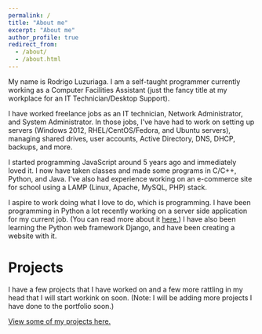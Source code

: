 ```yaml
---
permalink: /
title: "About me"
excerpt: "About me"
author_profile: true
redirect_from: 
  - /about/
  - /about.html
---
```


My name is Rodrigo Luzuriaga. I am a self-taught programmer currently working as a Computer Facilities Assistant (just the fancy title at my workplace for an IT Technician/Desktop Support).    

I have worked freelance jobs as an IT technician, Network Administrator, and System Administrator. In those jobs, I've have had to work on setting up servers (Windows 2012, RHEL/CentOS/Fedora, and Ubuntu servers), managing shared drives, user accounts, Active Directory, DNS, DHCP, backups, and more.   

I started programming JavaScript around 5 years ago and immediately loved it. I now have taken classes and made some programs in C/C++, Python, and Java. I've also had experience working on an e-commerce site for school using a LAMP (Linux, Apache, MySQL, PHP) stack.    

I aspire to work doing what I love to do, which is programming. I have been programming in Python a lot recently working on a server side application for my current job. (You can read more about it [here.](/portfolio/printer-toner-inventory-system)) I have also been learning the Python web framework Django, and have been creating a website with it.

Projects
======
I have a few projects that I have worked on and a few more rattling in my head that I will start workink on soon.
(Note: I will be adding more projects I have done to the portfolio soon.)

[View some of my projects here.](/portfolio)
